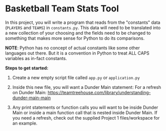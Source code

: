 # Basketball Team Stats Tool
In this project, you will write a program that reads from the "constants" data (`PLAYERS` and `TEAMS`) in `constants.py`. This data will need to be translated into a new collection of your choosing and the fields need to be changed to something that makes more sense for Python to do its comparisons.


**NOTE**: Python has no concept of actual constants like some other languages out there. But it is a convention in Python to treat ALL CAPS variables as in-fact constants.


**Steps to get started:**

1. Create a new empty script file called `app.py` or `application.py`

2. Inside this new file, you will want a Dunder Main statement:
   For a refresh on Dunder Main:
   https://teamtreehouse.com/library/understanding-dunder-main-main

3. Any print statements or function calls you will want to be inside Dunder Main or inside a main function call that is nested inside Dunder Main.
   If you need a refresh, check out the supplied Project 1 files/workspace for an example.
   


